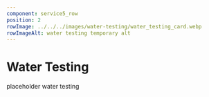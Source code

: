 ```yaml
---
component: service5_row
position: 2
rowImage: ../../../images/water-testing/water_testing_card.webp
rowImageAlt: water testing temporary alt
---
```

#  Water Testing

placeholder water testing